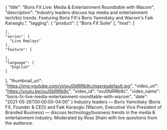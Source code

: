 {
  "title": "Boris FX Live: Media & Entertainment Roundtable with Wacom",
  "description": "Industry leaders discuss top media and entertainment tech/biz trends. Featuring Boris FX's Boris Yamnitsky and Wacom's Faik Karaoglu.",
  "tagging": {
    "product": [
      "Boris FX Suite"
    ],
    "host": [

    ],
    "series": [
      "Live Replays"
    ],
    "feature": [

    ],
    "language": [
      "English"
    ]
  },
  "thumbnail_url": "https://img.youtube.com/vi/ovJ0bRlRb9c/maxresdefault.jpg",
  "video_url": "https://youtu.be/ovJ0bRlRb9c",
  "video_id": "ovJ0bRlRb9c",
  "video_name": "boris-fx-live-media-entertainment-roundtable-with-wacom",
  "date": "2021-05-26T00:00:00-04:00"
}
Industry leaders — Boris Yamnitsky (Boris FX, Founder & CEO) and Faik Karaoglu (Wacom, Executive Vice President of Branded Business) — discuss technology/business trends in the media & entertainment industry. Moderated by Ross Shain with live questions from the audience.
